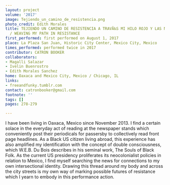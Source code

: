 ```yaml
---
layout: project
volume: '2017'
image: Tejiendo_un_camino_de_resistencia.png
photo_credit: Edith Morales
title: TEJIENDO UN CAMINO DE RESISTENCIA A TRAVÃ‰S MI HILO ROJO Y LAS NOTAS ROJAS
  / WEAVING MY PATH IN RESISTANCE
first_performed: first performed on August 1, 2017
place: La Plaza San Juan, Historic City Center, Mexico City, Mexico
times_performed: performed twice in 2017
contributor: CATRON BOOKER
collaborators:
- Magalli Salazar
- Ivelin Buenrostro
- Edith Morales Sanchez
home: Oaxaca and Mexico City, Mexico / Chicago, IL
links:
- freeandfunky.tumblr.com
contact: catronbooker@gmail.com
footnote: ''
tags: []
pages: 278-279

---
```


I have been living in Oaxaca, Mexico since November 2013. I find a certain solace in the everyday act of reading at the newspaper stands which conveniently post their periodicals for passersby to collectively read front page headlines. As a Black US citizen living abroad, this experience has also amplified my identification with the concept of double consciousness, which W.E.B. Du Bois describes in his seminal work, The Souls of Black Folk. As the current US presidency proliferates its neocolonialist policies in relation to Mexico, I find myself searching the news for connections to my own intersectional identity. Drawing this thread around my body and across the city streets is my own way of marking possible futures of resistance which I yearn to embody in this performance action.
